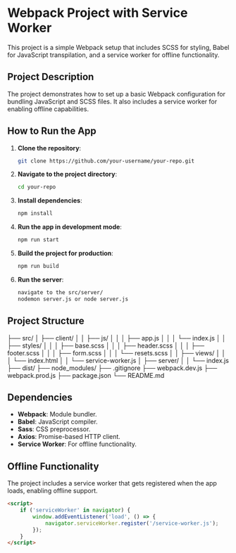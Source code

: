 # Webpack Project with Service Worker

This project is a simple Webpack setup that includes SCSS for styling, Babel for JavaScript transpilation, and a service worker for offline functionality.

## Project Description

The project demonstrates how to set up a basic Webpack configuration for bundling JavaScript and SCSS files. It also includes a service worker for enabling offline capabilities.

## How to Run the App

1. **Clone the repository**:
    ```bash
    git clone https://github.com/your-username/your-repo.git
    ```
   
2. **Navigate to the project directory**:
    ```bash
    cd your-repo
    ```

3. **Install dependencies**:
    ```bash
    npm install
    ```

4. **Run the app in development mode**:
    ```bash
    npm run start
    ```

5. **Build the project for production**:
    ```bash
    npm run build
    ```
6. **Run the server**:
    ```bash 
    navigate to the src/server/
    nodemon server.js or node server.js
    ```
## Project Structure
├── src/
│ ├── client/
│ │ ├── js/
│ │ │ ├── app.js
│ │ │ └── index.js
│ │ ├── styles/
│ │ │ ├── base.scss
│ │ │ ├── header.scss
│ │ │ ├── footer.scss
│ │ │ ├── form.scss
│ │ │ └── resets.scss
│ │ ├── views/
│ │ │ └── index.html
│ │ └── service-worker.js
│ ├── server/
│ │ └── index.js
├── dist/
├── node_modules/
├── .gitignore
├── webpack.dev.js
├── webpack.prod.js
├── package.json
└── README.md


## Dependencies

- **Webpack**: Module bundler.
- **Babel**: JavaScript compiler.
- **Sass**: CSS preprocessor.
- **Axios**: Promise-based HTTP client.
- **Service Worker**: For offline functionality.

## Offline Functionality

The project includes a service worker that gets registered when the app loads, enabling offline support.

```html
<script>
    if ('serviceWorker' in navigator) {
        window.addEventListener('load', () => {
            navigator.serviceWorker.register('/service-worker.js');
        });
    }
</script>

